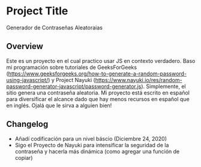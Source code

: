 # Project Title

Generador de Contraseñas Aleatoraias

## Overview

Este es un proyecto en el cual practico usar JS en contexto verdadero. Baso mi programación sobre tutoriales de GeeksForGeeks (https://www.geeksforgeeks.org/how-to-generate-a-random-password-using-javascript/) y Project Nayuki (https://www.nayuki.io/res/random-password-generator-javascript/password-generator.js). Simplemente, el sitio genera una contraseña aleatoria. Mi proyecto está escrito en español para diversificar el alcance dado que hay menos recursos en español que en inglés. Ojalá que le sirva a alguien bien!

## Changelog

- Añadí codificación para un nivel báscio (Diciembre 24, 2020)
- Sigo el Proyecto de Nayuki para intensificar la seguridad de la contraseña y hacerla más dinámica (como agregar una función de copiar)
